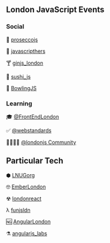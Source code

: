 ## London JavaScript Events

### Social

🍾 [proseccojs](https://twitter.com/proseccojs) 

💁 [javascripthers](https://twitter.com/javascripthers) 

🍸 [ginjs_london](https://twitter.com/ginjs_london) 

🍣 [sushi_js](https://twitter.com/sushi_js) 

🎳 [BowlingJS](https://twitter.com/BowlingJS) 

### Learning

🎓 [@FrontEndLondon](https://twitter.com/FrontEndLondon)

✅ [@webstandards](https://twitter.com/webstandards) 

👨‍👩‍👧‍👦  [@londonjs Community](https://twitter.co/london_js)

## Particular Tech 

⬢ [LNUGorg](https://twitter.com/LNUGorg)

🤓 [EmberLondon](https://twitter.com/EmberLondon)

☢ [londonreact](https://twitter.com/londonreact)

λ [funjsldn](https://twitter.com/funjsldn)

🆖 [AngularLondon](https://twitter.com/AngularLondon)

⚗ [angularjs_labs](https://twitter.com/angularjs_labs)
